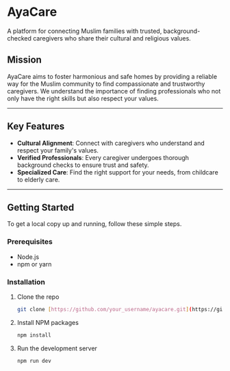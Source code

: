# AyaCare

A platform for connecting Muslim families with trusted, background-checked caregivers who share their cultural and religious values.

## Mission

AyaCare aims to foster harmonious and safe homes by providing a reliable way for the Muslim community to find compassionate and trustworthy caregivers. We understand the importance of finding professionals who not only have the right skills but also respect your values.

---

## Key Features

* **Cultural Alignment**: Connect with caregivers who understand and respect your family's values.
* **Verified Professionals**: Every caregiver undergoes thorough background checks to ensure trust and safety.
* **Specialized Care**: Find the right support for your needs, from childcare to elderly care.

---

## Getting Started

To get a local copy up and running, follow these simple steps.

### Prerequisites

* Node.js
* npm or yarn

### Installation

1.  Clone the repo
    ```sh
    git clone [https://github.com/your_username/ayacare.git](https://github.com/your_username/ayacare.git)
    ```
2.  Install NPM packages
    ```sh
    npm install
    ```
3.  Run the development server
    ```sh
    npm run dev
    ```
